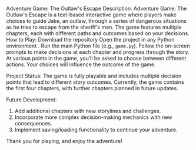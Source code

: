 Adventure Game: The Outlaw's Escape
Description:
Adventure Game: The Outlaw's Escape is a text-based interactive game where players make choices to guide Jake, an outlaw, through a series of dangerous situations as he tries to escape from the sheriff's men. The game features multiple chapters, each with different paths and outcomes based on your decisions.
How to Play:
 Download the repository
 Open the project in any Python environment .
 Run the main Python file (e.g., `game.py`).
 Follow the on-screen prompts to make decisions at each chapter and progress through the story.
 At various points in the game, you’ll be asked to choose between different actions. Your choices will influence the outcome of the game.

Project Status:
The game is fully playable and includes multiple decision points that lead to different story outcomes. Currently, the game contains the first four chapters, with further chapters planned in future updates.

Future Development:
1. Add additional chapters with new storylines and challenges.
2. Incorporate more complex decision-making mechanics with new consequences.
3. Implement saving/loading functionality to continue your adventure.

Thank you for playing, and enjoy the adventure!
